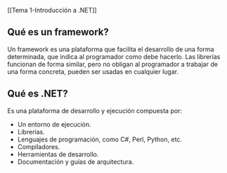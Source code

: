 [[Tema 1-Introducción a .NET]]

## Qué es un framework?
Un framework es una plataforma que facilita el desarrollo de una forma determinada, que indica al programador como debe hacerlo. Las librerías funcionan de forma similar, pero no obligan al programador a trabajar de una forma concreta, pueden ser usadas en cualquier lugar.

## Qué es .NET?
Es una plataforma de desarrollo y ejecución compuesta por:
+ Un entorno de ejecución.
+ Librerías.
+ Lenguajes de programación, como C#, Perl, Python, etc.
+ Compiladores.
+ Herramientas de desarrollo.
+ Documentación y guías de arquitectura.

